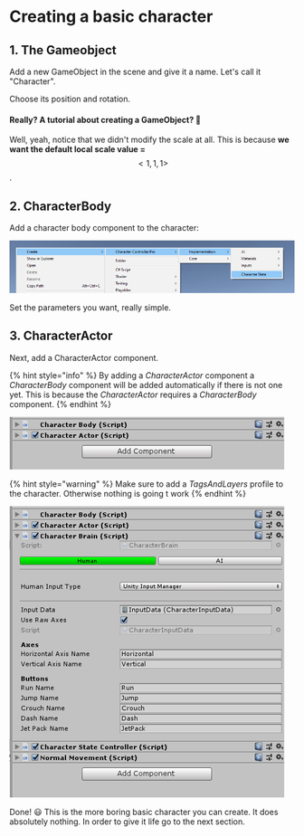 # Creating a basic character

## 1. The Gameobject

Add a new GameObject in the scene and give it a name. Let's call it "Character".

Choose its position and rotation.

#### Really? A tutorial about creating a GameObject? 🤔 

Well, yeah, notice that we didn't modify the scale at all. This is because **we want the default local scale value =** $$<1,1,1>$$.

## 2. CharacterBody

Add a character body component to the character:

![](../../.gitbook/assets/imagen%20%286%29.png)

Set the parameters you want, really simple.

## 3. CharacterActor

Next, add a CharacterActor component.

{% hint style="info" %}
By adding a _CharacterActor_ component a _CharacterBody_ component will be added automatically if there is not one yet. This is because the _CharacterActor_ requires a _CharacterBody_ component.
{% endhint %}

![](../../.gitbook/assets/imagen%20%283%29.png)

{% hint style="warning" %}
Make sure to add a _TagsAndLayers_ profile to the character. Otherwise nothing is going t work
{% endhint %}

![](../../.gitbook/assets/imagen%20%2812%29.png)

Done! 😃 This is the more boring basic character you can create. It does absolutely nothing. In order to give it life go to the next section.



